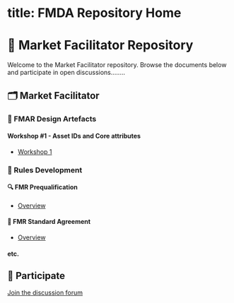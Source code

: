 
# title: FMDA Repository Home


# 📘 Market Facilitator Repository

Welcome to the Market Facilitator repository. Browse the documents below and participate in open discussions........

## 🗂 Market Facilitator

### 🔧 FMAR Design Artefacts
#### Workshop #1 - Asset IDs and Core attributes
- [Workshop 1](./Market_Facilitator/FMAR_Design/Workshop-1.md)

### 📜 Rules Development

#### 🔍 FMR Prequalification
- [Overview](./Market_Facilitator/Rules_Development/FMR_Prequal/Overview.md)

#### 🤝 FMR Standard Agreement
- [Overview](./Market_Facilitator/Rules_Development/FMR_Standard_Agreement/Overview.md)

#### etc.


## 💬 Participate

[Join the discussion forum](https://github.com/mez-FMDA/MF_Repository_test/discussions)
